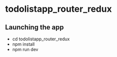 # todolistapp_router_redux

## Launching the app
* cd todolistapp_router_redux
* npm install
* npm run dev

